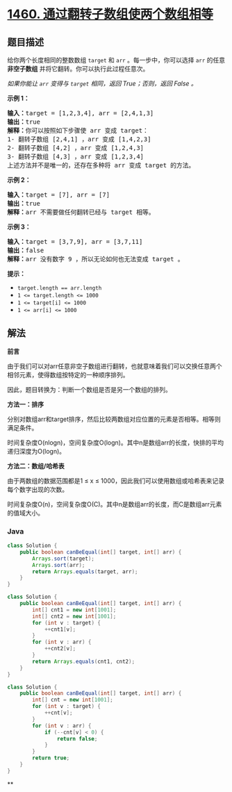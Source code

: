 # [1460. 通过翻转子数组使两个数组相等](https://leetcode.cn/problems/make-two-arrays-equal-by-reversing-subarrays)

## 题目描述

<p>给你两个长度相同的整数数组&nbsp;<code>target</code>&nbsp;和&nbsp;<code>arr</code>&nbsp;。每一步中，你可以选择&nbsp;<code>arr</code>&nbsp;的任意 <strong>非空子数组</strong>&nbsp;并将它翻转。你可以执行此过程任意次。</p>

<p><em>如果你能让 <code>arr</code>&nbsp;变得与 <code>target</code>&nbsp;相同，返回 True；否则，返回 False 。</em></p>

<p><strong>示例 1：</strong></p>

<pre>
<strong>输入：</strong>target = [1,2,3,4], arr = [2,4,1,3]
<strong>输出：</strong>true
<strong>解释：</strong>你可以按照如下步骤使 arr 变成 target：
1- 翻转子数组 [2,4,1] ，arr 变成 [1,4,2,3]
2- 翻转子数组 [4,2] ，arr 变成 [1,2,4,3]
3- 翻转子数组 [4,3] ，arr 变成 [1,2,3,4]
上述方法并不是唯一的，还存在多种将 arr 变成 target 的方法。
</pre>

<p><strong>示例 2：</strong></p>

<pre>
<strong>输入：</strong>target = [7], arr = [7]
<strong>输出：</strong>true
<strong>解释：</strong>arr 不需要做任何翻转已经与 target 相等。
</pre>

<p><strong>示例 3：</strong></p>

<pre>
<strong>输入：</strong>target = [3,7,9], arr = [3,7,11]
<strong>输出：</strong>false
<strong>解释：</strong>arr 没有数字 9 ，所以无论如何也无法变成 target 。
</pre>

<p><strong>提示：</strong></p>

<ul>
	<li><code>target.length == arr.length</code></li>
	<li><code>1 &lt;= target.length &lt;= 1000</code></li>
	<li><code>1 &lt;= target[i] &lt;= 1000</code></li>
	<li><code>1 &lt;= arr[i] &lt;= 1000</code></li>
</ul>

## 解法

**前言**

由于我们可以对arr任意非空子数组进行翻转，也就意味着我们可以交换任意两个相邻元素，使得数组按特定的一种顺序排列。

因此，题目转换为：判断一个数组是否是另一个数组的排列。

**方法一：排序**

分别对数组arr和target排序，然后比较两数组对应位置的元素是否相等。相等则满足条件。

时间复杂度O(nlogn)，空间复杂度O(logn)。其中n是数组arr的长度，快排的平均递归深度为O(logn)。

**方法二：数组/哈希表**

由于两数组的数据范围都是1 ≤ x ≤ 1000，因此我们可以使用数组或哈希表来记录每个数字出现的次数。

时间复杂度O(n)，空间复杂度O(C)。其中n是数组arr的长度，而C是数组arr元素的值域大小。

### **Java**

```java
class Solution {
    public boolean canBeEqual(int[] target, int[] arr) {
        Arrays.sort(target);
        Arrays.sort(arr);
        return Arrays.equals(target, arr);
    }
}
```

```java
class Solution {
    public boolean canBeEqual(int[] target, int[] arr) {
        int[] cnt1 = new int[1001];
        int[] cnt2 = new int[1001];
        for (int v : target) {
            ++cnt1[v];
        }
        for (int v : arr) {
            ++cnt2[v];
        }
        return Arrays.equals(cnt1, cnt2);
    }
}
```

```java
class Solution {
    public boolean canBeEqual(int[] target, int[] arr) {
        int[] cnt = new int[1001];
        for (int v : target) {
            ++cnt[v];
        }
        for (int v : arr) {
            if (--cnt[v] < 0) {
                return false;
            }
        }
        return true;
    }
}
```

**
